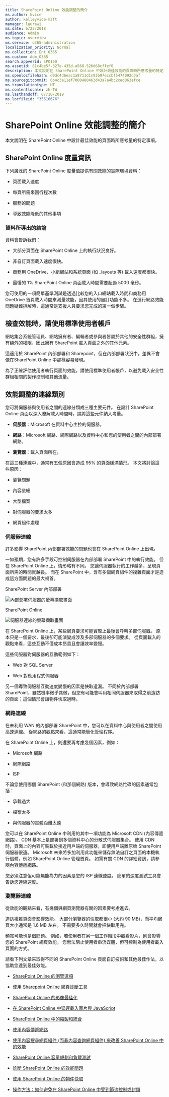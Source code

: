 ```yaml
---
title: SharePoint Online 效能調整的簡介
ms.author: kvice
author: kelleyvice-msft
manager: laurawi
ms.date: 6/22/2018
audience: Admin
ms.topic: overview
ms.service: o365-administration
localization_priority: Normal
ms.collection: Ent_O365
ms.custom: Adm_O365
search.appverid: SPO160
ms.assetid: 81c4be5f-327e-435d-a568-526d68cffef0
description: 本文說明在 SharePoint Online 中設計最佳效能的頁面時所應考量的特定事項。
ms.openlocfilehash: d0dc4d6eac1a8711d1c93b97eccbf5474092d3af
ms.sourcegitcommit: 6b4c3a11ef7000480463d43a7a4bc2ced063efce
ms.translationtype: HT
ms.contentlocale: zh-TW
ms.lasthandoff: 07/10/2019
ms.locfileid: "35616676"
---
```

# <a name="introduction-to-performance-tuning-for-sharepoint-online"></a>SharePoint Online 效能調整的簡介

本文說明在 SharePoint Online 中設計最佳效能的頁面時所應考量的特定事項。
     
## <a name="sharepoint-online-metrics"></a>SharePoint Online 度量資訊

下列廣泛的 SharePoint Online 度量值提供有關效能的實際環境資料：
  
- 頁面載入速度
    
- 每頁所需來回行程次數
    
- 服務的問題
    
- 導致效能降低的其他事項
    
### <a name="conclusions-reached-because-of-the-data"></a>資料所導出的結論

資料會告訴我們：
  
- 大部分頁面在 SharePoint Online 上的執行狀況良好。
    
- 非自訂頁面載入速度很快。
    
- 商務用 OneDrive、小組網站和系統頁面 (如 _layouts 等) 載入速度都很快。
    
- 最慢的 1% SharePoint Online 頁面載入時間需要超過 5000 毫秒。
    
您可使用的一項簡單基準測試是透過比較您的入口網站載入時間和商務用 OneDrive 首頁載入時間來測量效能，因其使用的自訂功能不多。 在進行網路效能問題疑難排解時，這通常是支援人員要求您完成的第一個步驟。
  
## <a name="use-a-standard-user-account-when-checking-performance"></a>檢查效能時，請使用標準使用者帳戶

網站集合系統管理員、網站擁有者、編輯者或參與者皆屬於其他的安全性群組，擁有額外的權限，因此擁有 SharePoint 載入頁面之外的其他元素。
  
這適用於 SharePoint 內部部署和 Sharepoint，但在內部部署狀況中，差異不會像在SharePoint Online 中那樣容易發現。
  
為了正確評估使用者執行頁面的效能，請使用標準使用者帳戶，以避免載入安全性群組相關的製作控制和其他流量。
  
## <a name="connection-categories-for-performance-tuning"></a>效能調整的連線類別

您可將伺服器與使用者之間的連線分類成三種主要元件。 在設計 SharePoint Online 頁面以深入瞭解載入時間時，請將這些元件納入考量。
  
- **伺服器**：Microsoft 在資料中心主控的伺服器。
    
- **網路**：Microsoft 網路、網際網路以及資料中心和您的使用者之間的內部部署網路。
    
- **瀏覽器**：載入頁面所在。
    
在這三種連線中，通常有五個原因會造成 95% 的頁面緩滿情形。 本文將討論這些原因：
  
- 瀏覽問題
    
- 內容彙總
    
- 大型檔案
    
- 對伺服器的要求太多
    
- 網頁組件處理
    
### <a name="server-connection"></a>伺服器連線

許多影響 SharePoint 內部部署效能的問題也會在 SharePoint Online 上出現。
  
一如預期，您有許多手段可控制伺服器在內部部署 SharePoint 中的執行效能。 但在 SharePoint Online 上，情形略有不同。 您讓伺服器執行的工作越多，呈現頁面所需的時間就越長。 而在 SharePoint 中，含有多個網頁組件的複雜頁面才是造成這方面問題的最大禍首。
  
SharePoint Server 內部部署
  
![內部部署伺服器的螢幕擷取畫面](media/a8e9b646-cdff-4131-976a-b5f891da44ac.png)
  
SharePoint Online
  
![伺服器連線的螢幕擷取畫面](media/46b27ded-d8a4-4287-b3e0-2603a764b8f8.png)
  
在 SharePoint Online 上，某些網頁要求可能實際上最後會呼叫多部伺服器。 原本只是一個要求，最後卻可能演變成涉及多部伺服器的多個要求。 從頁面載入的觀點來看，這些互動不僅成本昂貴且會讓效率變慢。
  
這些伺服器對伺服器的互動範例如下：
  
- Web 對 SQL Server
    
- Web 對應用程式伺服器
    
另一個導致伺服器互動速度變慢的因素是快取遺漏。 不同於內部部署 SharePoint，雖然機率微乎其微，但您有可能會叫用相同伺服器來取得之前造訪的頁面；這個情形會讓物件快取過時。
  
### <a name="network-connection"></a>網路連線

在未利用 WAN 的內部部署 SharePoint 中，您可以在資料中心與使用者之間使用高速連線。 從網路的觀點來看，這通常能簡化管理程序。
  
在 SharePoint Online 上，則還要再考慮幾個因素，例如：
  
- Microsoft 網路
    
- 網際網路
    
- ISP
    
不論您使用哪個 SharePoint (和那個網路) 版本，會導致網路忙碌的因素通常包括：
  
- 承載過大
    
- 檔案太多
    
- 與伺服器的實體距離太遠
    
您可以在 SharePoint Online 中利用的其中一項功能為 Microsoft CDN (內容傳遞網路)。 CDN 基本上是部署到多個資料中心的分散式伺服器集合。 使用 CDN 時，頁面上的內容可裝載於接近用戶端的伺服器，即便用戶端離原始 SharePoint 伺服器很遠。 Microsoft 未來將多加利用此功能來儲存無法自訂之頁面的本機執行個體，例如 SharePoint Online 管理首頁。 如需有關 CDN 的詳細資訊，請參閱[內容傳遞網路](https://docs.microsoft.com/zh-TW/office365/enterprise/content-delivery-networks)。
  
您必須注意但可能無能為力的因素是您的 ISP 連線速度。 簡單的速度測試工具會告訴您連線速度。
  
### <a name="browser-connection"></a>瀏覽器連線

從效能的觀點來看，有幾個與網頁瀏覽器有關的因素要考慮進去。
  
造訪複雜頁面會影響效能。 大部分瀏覽器的快取都很小 (大約 90 MB)，而平均網頁大小通常是 1.6 MB 左右。 不需要多久時間就會把快取用完。
  
頻寬可能也是個問題。 例如，若使用者在另一個工作階段中觀看影片，則會影響您的 SharePoint 網頁效能。 您無法阻止使用者串流媒體，但可控制為使用者載入頁面的方式。
  
請看下列文章來取得不同的 SharePoint Online 頁面自訂技術和其他最佳作法，以協助您達到最佳效能。
  
- [SharePoint Online 的瀏覽選項](navigation-options-for-sharepoint-online.md)
    
- [使用 Sharepoint Online 網頁診斷工具](page-diagnostics-for-spo.md)
    
- [SharePoint Online 的影像最佳化](image-optimization-for-sharepoint-online.md)
    
- [在 SharePoint Online 中延遲載入圖片與 JavaScript](delay-loading-images-and-javascript-in-sharepoint-online.md)
    
- [SharePoint Online 中的縮製和統合](minification-and-bundling-in-sharepoint-online.md)
    
- [使用內容傳遞網路](using-content-delivery-networks-with-sharepoint-online.md)
    
- [使用內容搜尋網頁組件 (而非內容查詢網頁組件) 來改善 SharePoint Online 中的效能](using-content-search-web-part-instead-of-content-query-web-part-to-improve-perfo.md)
    
- [SharePoint Online 容量規劃和負載測試](capacity-planning-and-load-testing-sharepoint-online.md)
    
- [診斷 SharePoint Online 的效能問題](diagnosing-performance-issues-with-sharepoint-online.md)
    
- [使用 SharePoint Online 的物件快取](using-the-object-cache-with-sharepoint-online.md)
    
- [操作方法：如何避免在 SharePoint Online 中受到節流控制或封鎖](https://msdn.microsoft.com/en-us/library/office/dn889829.aspx)
    

